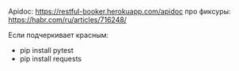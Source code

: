 Apidoc: https://restful-booker.herokuapp.com/apidoc
про фиксуры: https://habr.com/ru/articles/716248/

Если подчеркивает красным:
* pip install pytest
* pip install requests